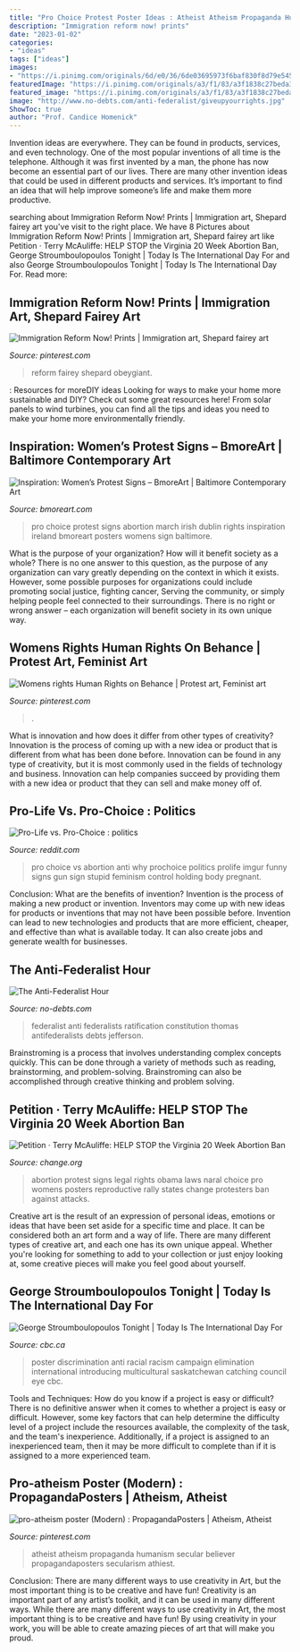 ```yaml
---
title: "Pro Choice Protest Poster Ideas : Atheist Atheism Propaganda Humanism Secular Believer Propagandaposters Secularism Athiest"
description: "Immigration reform now! prints"
date: "2023-01-02"
categories:
- "ideas"
tags: ["ideas"]
images:
- "https://i.pinimg.com/originals/6d/e0/36/6de03695973f6baf830f8d79e545bb13.jpg"
featuredImage: "https://i.pinimg.com/originals/a3/f1/83/a3f1838c27beda34d42ab45d2844a9bd.jpg"
featured_image: "https://i.pinimg.com/originals/a3/f1/83/a3f1838c27beda34d42ab45d2844a9bd.jpg"
image: "http://www.no-debts.com/anti-federalist/giveupyourrights.jpg"
ShowToc: true
author: "Prof. Candice Homenick"
---
```



Invention ideas are everywhere. They can be found in products, services, and even technology. One of the most popular inventions of all time is the telephone. Although it was first invented by a man, the phone has now become an essential part of our lives. There are many other invention ideas that could be used in different products and services. It’s important to find an idea that will help improve someone’s life and make them more productive.

	

		
searching about Immigration Reform Now! Prints | Immigration art, Shepard fairey art you've visit to the right place. We have 8 Pictures about Immigration Reform Now! Prints | Immigration art, Shepard fairey art like Petition · Terry McAuliffe: HELP STOP the Virginia 20 Week Abortion Ban, George Stroumboulopoulos Tonight | Today Is The International Day For and also George Stroumboulopoulos Tonight | Today Is The International Day For. Read more:
		
    
## Immigration Reform Now! Prints | Immigration Art, Shepard Fairey Art

<img loading=lazy src="https://i.pinimg.com/originals/6d/e0/36/6de03695973f6baf830f8d79e545bb13.jpg" onerror="this.onerror=null;this.src='https://tse1.mm.bing.net/th?id=OIP.VyVtQdeB3-uFHuNLf5vN_QHaJ4&amp;pid=15.1';" alt="Immigration Reform Now! Prints | Immigration art, Shepard fairey art">

_Source: pinterest.com_

>reform fairey shepard obeygiant. 

	

: Resources for moreDIY ideas
Looking for ways to make your home more sustainable and DIY? Check out some great resources here! From solar panels to wind turbines, you can find all the tips and ideas you need to make your home more environmentally friendly.

    
## Inspiration: Women’s Protest Signs – BmoreArt | Baltimore Contemporary Art

<img loading=lazy src="http://bmoreart.com/wp-content/uploads/2016/12/659426128.jpg" onerror="this.onerror=null;this.src='https://tse3.mm.bing.net/th?id=OIP.1j-nSMXrsFFwyBkNNZnLGAHaD8&amp;pid=15.1';" alt="Inspiration: Women’s Protest Signs – BmoreArt | Baltimore Contemporary Art">

_Source: bmoreart.com_

>pro choice protest signs abortion march irish dublin rights inspiration ireland bmoreart posters womens sign baltimore. 

	

What is the purpose of your organization? How will it benefit society as a whole?
There is no one answer to this question, as the purpose of any organization can vary greatly depending on the context in which it exists. However, some possible purposes for organizations could include promoting social justice, fighting cancer, Serving the community, or simply helping people feel connected to their surroundings. There is no right or wrong answer – each organization will benefit society in its own unique way.

    
## Womens Rights Human Rights On Behance | Protest Art, Feminist Art

<img loading=lazy src="https://i.pinimg.com/736x/8f/ec/82/8fec8270eb634c388a61ca2d6ff58e87--women-rights-naive.jpg" onerror="this.onerror=null;this.src='https://tse4.mm.bing.net/th?id=OIP.skH8HxFZf6UrsI_0BSSUEwHaMW&amp;pid=15.1';" alt="Womens rights Human Rights on Behance | Protest art, Feminist art">

_Source: pinterest.com_

>. 

	

What is innovation and how does it differ from other types of creativity?
Innovation is the process of coming up with a new idea or product that is different from what has been done before. Innovation can be found in any type of creativity, but it is most commonly used in the fields of technology and business. Innovation can help companies succeed by providing them with a new idea or product that they can sell and make money off of.

    
## Pro-Life Vs. Pro-Choice : Politics

<img loading=lazy src="http://i.imgur.com/Msanq.jpg" onerror="this.onerror=null;this.src='https://tse1.mm.bing.net/th?id=OIP.n9aS7hv23s-4AhIMouNjJAHaJ4&amp;pid=15.1';" alt="Pro-Life vs. Pro-Choice : politics">

_Source: reddit.com_

>pro choice vs abortion anti why prochoice politics prolife imgur funny signs gun sign stupid feminism control holding body pregnant. 

	

Conclusion: What are the benefits of invention?
Invention is the process of making a new product or invention. Inventors may come up with new ideas for products or inventions that may not have been possible before. Invention can lead to new technologies and products that are more efficient, cheaper, and effective than what is available today. It can also create jobs and generate wealth for businesses.

    
## The Anti-Federalist Hour

<img loading=lazy src="http://www.no-debts.com/anti-federalist/giveupyourrights.jpg" onerror="this.onerror=null;this.src='https://tse4.mm.bing.net/th?id=OIP.KOaEERW5y0zK_infaOc_QgHaKQ&amp;pid=15.1';" alt="The Anti-Federalist Hour">

_Source: no-debts.com_

>federalist anti federalists ratification constitution thomas antifederalists debts jefferson. 

	

Brainstroming is a process that involves understanding complex concepts quickly. This can be done through a variety of methods such as reading, brainstorming, and problem-solving. Brainstroming can also be accomplished through creative thinking and problem solving.

    
## Petition · Terry McAuliffe: HELP STOP The Virginia 20 Week Abortion Ban

<img loading=lazy src="https://assets.change.org/photos/0/or/vw/JjoRvWbsaJiSxuz-1600x900-noPad.jpg?1530438270" onerror="this.onerror=null;this.src='https://tse3.mm.bing.net/th?id=OIP.OjM68uzXOz_LyGBTECsD9gHaEK&amp;pid=15.1';" alt="Petition · Terry McAuliffe: HELP STOP the Virginia 20 Week Abortion Ban">

_Source: change.org_

>abortion protest signs legal rights obama laws naral choice pro womens posters reproductive rally states change protesters ban against attacks. 

	

Creative art is the result of an expression of personal ideas, emotions or ideas that have been set aside for a specific time and place. It can be considered both an art form and a way of life. There are many different types of creative art, and each one has its own unique appeal. Whether you're looking for something to add to your collection or just enjoy looking at, some creative pieces will make you feel good about yourself.

    
## George Stroumboulopoulos Tonight | Today Is The International Day For

<img loading=lazy src="http://mcos.ca/wp-content/uploads/2014/03/Anti-Racism_poster_2014_v1.4_final_nomarks2.jpg" onerror="this.onerror=null;this.src='https://tse1.mm.bing.net/th?id=OIP.8ErGHwTdbscQUKfxOYAOCgHaL5&amp;pid=15.1';" alt="George Stroumboulopoulos Tonight | Today Is The International Day For">

_Source: cbc.ca_

>poster discrimination anti racial racism campaign elimination international introducing multicultural saskatchewan catching council eye cbc. 

	

Tools and Techniques: How do you know if a project is easy or difficult?
There is no definitive answer when it comes to whether a project is easy or difficult. However, some key factors that can help determine the difficulty level of a project include the resources available, the complexity of the task, and the team's inexperience. Additionally, if a project is assigned to an inexperienced team, then it may be more difficult to complete than if it is assigned to a more experienced team.

    
## Pro-atheism Poster (Modern) : PropagandaPosters | Atheism, Atheist

<img loading=lazy src="https://i.pinimg.com/originals/a3/f1/83/a3f1838c27beda34d42ab45d2844a9bd.jpg" onerror="this.onerror=null;this.src='https://tse3.mm.bing.net/th?id=OIP.IYWLHFER37k151guvLfnLQHaKr&amp;pid=15.1';" alt="pro-atheism poster (Modern) : PropagandaPosters | Atheism, Atheist">

_Source: pinterest.com_

>atheist atheism propaganda humanism secular believer propagandaposters secularism athiest. 

	

Conclusion: There are many different ways to use creativity in Art, but the most important thing is to be creative and have fun!
Creativity is an important part of any artist’s toolkit, and it can be used in many different ways. While there are many different ways to use creativity in Art, the most important thing is to be creative and have fun! By using creativity in your work, you will be able to create amazing pieces of art that will make you proud.

